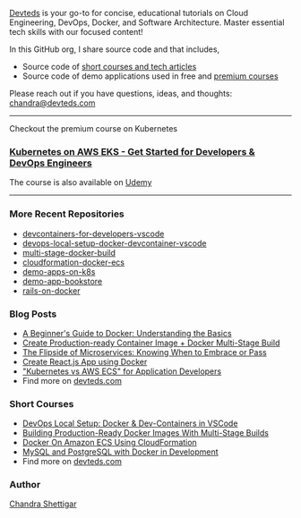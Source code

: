 [Devteds](https://www.devteds.com) is your go-to for concise, educational tutorials on Cloud Engineering, DevOps, Docker, and Software Architecture. Master essential tech skills with our focused content!

In this GitHub org, I share source code and that includes,

- Source code of [short courses and tech articles](https://www.devteds.com/blog/)
- Source code of demo applications used in free and [premium courses](https://www.devteds.com/courses/)

Please reach out if you have questions, ideas, and thoughts: chandra@devteds.com

---- 

Checkout the premium course on Kubernetes

### [Kubernetes on AWS EKS - Get Started for Developers & DevOps Engineers](https://www.devteds.com/kubernetes-course-aws-eks-terraform)

The course is also available on [Udemy](https://www.udemy.com/course/kubernetes-on-aws-eks-hands-on-guide-for-devs-devops/?referralCode=7D71BD33FF9E1FABCA32)

---- 

### More Recent Repositories

- [devcontainers-for-developers-vscode](https://github.com/devteds/devcontainers-for-developers-rails-multi-container-local-setup)
- [devops-local-setup-docker-devcontainer-vscode](https://github.com/devteds/devops-local-setup-docker-devcontainer-vscode)
- [multi-stage-docker-build](https://github.com/devteds/multi-stage-docker-build)
- [cloudformation-docker-ecs](https://github.com/devteds/e9-cloudformation-docker-ecs)
- [demo-apps-on-k8s](https://github.com/devteds/demo-apps-on-k8s)
- [demo-app-bookstore](https://github.com/devteds/demo-app-bookstore)
- [rails-on-docker](https://github.com/devteds/devcontainers-for-developers-rails-multi-container-local-setup)


### Blog Posts

- [A Beginner's Guide to Docker: Understanding the Basics](https://www.devteds.com/beginners-guide-to-docker/)
- [Create Production-ready Container Image + Docker Multi-Stage Build](https://dev.to/shettigarc/create-production-ready-container-image-docker-multi-stage-build-3j0f)
- [The Flipside of Microservices: Knowing When to Embrace or Pass](https://www.devteds.com/microservices-when-to-embrace-or-pass/)
- [Create React.js App using Docker](https://www.devteds.com/create-react-app-with-docker/)
- ["Kubernetes vs AWS ECS" for Application Developers](https://medium.com/@shettigarc/kubernetes-vs-aws-ecs-for-application-developers-3afb10d1f050)
- Find more on [devteds.com](https://www.devteds.com/blog/)


### Short Courses

- [DevOps Local Setup: Docker & Dev-Containers in VSCode](https://www.devteds.com/devops-local-setup-with-docker-and-devcontainers-vscode/)
- [Building Production-Ready Docker Images With Multi-Stage Builds](https://www.devteds.com/multi-stage-docker-build-tutorial/)
- [Docker On Amazon ECS Using CloudFormation](https://www.devteds.com/docker-on-amazon-ecs-using-cloudformation/)
- [MySQL and PostgreSQL with Docker in Development](https://www.devteds.com/mysql-and-postgresql-with-docker-in-development/)
- Find more on [devteds.com](https://www.devteds.com/blog/)

### Author

[Chandra Shettigar](https://www.devteds.com/about/)

